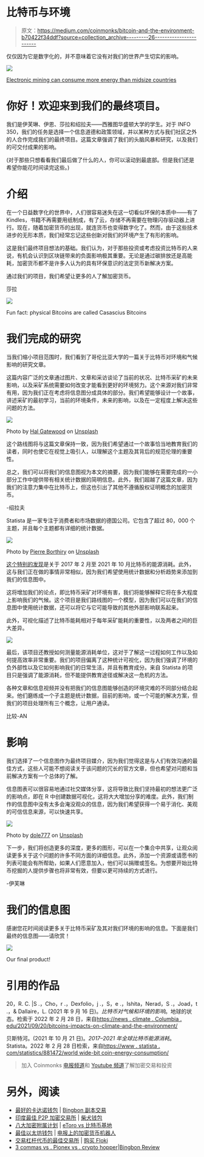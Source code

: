 # 比特币与环境

> 原文：<https://medium.com/coinmonks/bitcoin-and-the-environment-b70422f34ddf?source=collection_archive---------26----------------------->

仅仅因为它是数字化的，并不意味着它没有对我们的世界产生切实的影响。

![](img/152a8f725a88b672c19d73db6f654083.png)

[Electronic mining can consume more energy than midsize countries](https://www.newyorker.com/news/our-columnists/bitcoins-troubles-go-far-beyond-elon-musk)

# 你好！欢迎来到我们的最终项目。

我们是伊芙琳、伊恩、莎拉和绍拉夫——西雅图华盛顿大学的学生。对于 INFO 350，我们的任务是选择一个信息道德和政策领域，并以某种方式与我们社区之外的人合作完成我们的最终项目。这篇文章强调了我们的头脑风暴和研究，以及我们的可交付成果的影响。

(对于那些只想看看我们最后做了什么的人，你可以滚动到最底部。但是我们还是希望你能花时间读完这些。)

# 介绍

在一个日益数字化的世界中，人们很容易迷失在这一切看似环保的本质中——有了 Kindles，书籍不再需要用纸制成，有了云，存储不再需要在物理闪存驱动器上进行。现在，随着加密货币的出现，就连货币也变得数字化了。然而，由于这些技术进步的无形本质，我们经常忘记这些创新对我们的环境产生了有形的影响。

这是我们最终项目想法的基础。我们认为，对于那些投资或考虑投资比特币的人来说，有机会认识到区块链带来的负面影响极其重要。无论是通过碳排放还是高能耗，加密货币都不是许多人认为的具有环保意识的法定货币新解决方案。

通过我们的项目，我们希望让更多的人了解加密货币。

莎拉

![](img/88cd90f15beb4a869aa3397a20c9a23c.png)

Fun fact: physical Bitcoins are called Casascius Bitcoins

# 我们完成的研究

当我们缩小项目范围时，我们看到了哥伦比亚大学的一篇关于比特币对环境和气候影响的研究文章。

这篇内容广泛的文章通过图片、文章和采访谈论了当前的状况、比特币采矿的未来影响，以及采矿系统需要如何改变才能看到更好的环境努力。这个来源对我们非常有用，因为我们正在考虑将信息图分成具体的部分。我们希望能够设计一个故事，讲述采矿的最初学习，当前的环境条件，未来的影响，以及在一定程度上解决这些问题的方法。

![](img/8d15235c9143dd9e28f6aa44a8962d23.png)

Photo by [Hal Gatewood](https://unsplash.com/@halacious?utm_source=medium&utm_medium=referral) on [Unsplash](https://unsplash.com?utm_source=medium&utm_medium=referral)

这个路线图将与这篇文章保持一致，因为我们希望通过一个故事恰当地教育我们的读者，同时也使它在视觉上吸引人，以理解这个主题及其背后的规范伦理的重要性。

总之，我们可以将我们的信息图视为本文的摘要，因为我们能够在需要完成的一小部分工作中提供带有相关统计数据的简明信息。此外，我们超越了这篇文章，因为我们的注意力集中在比特币上，但这也引出了其他不遵循股权证明概念的加密货币。

-绍拉夫

Statista 是一家专注于消费者和市场数据的德国公司。它包含了超过 80，000 个主题，并且每个主题都有详细的统计数据。

![](img/433108201b3e35b729561ac8c769bf77.png)

Photo by [Pierre Borthiry](https://unsplash.com/@peiobty?utm_source=medium&utm_medium=referral) on [Unsplash](https://unsplash.com?utm_source=medium&utm_medium=referral)

[这个特别的发现](https://www.statista.com/statistics/881472/worldwide-bitcoin-energy-consumption/)是关于 2017 年 2 月至 2021 年 10 月比特币的能源消耗。此外，这与我们正在做的事情非常相似，因为我们希望使用统计数据和分析趋势来添加到我们的信息图中。

这将增加我们的论点，即比特币采矿对环境有害，我们将能够解释它将在多大程度上影响我们的气候。这个项目是我们路线图的一个模型，因为我们可以在我们的信息图中使用统计数据，还可以将它与它可能导致的其他外部影响联系起来。

此外，可视化描述了比特币能耗相对于每年采矿能耗的重要性，以及两者之间的巨大差异。

![](img/6c0a1df7a379d79e0a3ff0aca9e831a7.png)

最后，该项目还教授如何测量能源消耗单位，这对于了解这一过程如何工作以及如何提高效率非常重要。我们的项目偏离了这种统计可视化，因为我们强调了环境的负外部性以及它如何影响我们的日常生活，并且有教育成分。来自 Statista 的项目只是强调了能源消耗，但不能提供教育途径或解决这一危机的方法。

各种文章和信息视频并没有把我们的信息图能够创造的环境灾难的不同部分结合起来。他们磨练成一个子主题是统计数据，目前的影响，或一个可能的解决方案，但我们的项目处理所有三个概念，让用户通读。

比较-AN

# 影响

我们选择了一个信息图作为最终项目媒介，因为我们觉得这是与人们有效沟通的最佳方式，这些人可能不想阅读关于该问题的冗长的官方文章，但也希望对问题和当前解决方案有一个总体的了解。

信息图表可以很容易地通过社交媒体分享，这将导致比我们坚持最初的想法更广泛的影响点，即在 R 中创建数据可视化，这将大大增加分享的难度。此外，我们制作的信息图中没有太多会淹没观众的信息，因为我们希望获得一个易于消化、美观的可信信息来源，可以快速共享。

![](img/3ff5b071e95cef59a9a0fa11cd0214c9.png)

Photo by [dole777](https://unsplash.com/@dole777?utm_source=medium&utm_medium=referral) on [Unsplash](https://unsplash.com?utm_source=medium&utm_medium=referral)

下一步，我们将创造更多的深度，更多的图形，可以在一个集合中共享，让观众阅读更多关于这个问题的许多不同方面的详细信息。此外，添加一个资源或请愿书的列表可能会有所帮助，如果人们愿意加入，他们可以捐赠或签名。为想要开始比特币挖掘的人提供步骤也将非常有效，但要以更可持续的方式进行。

-伊芙琳

# 我们的信息图

感谢您花时间阅读更多关于比特币采矿及其对我们环境的影响的信息。下面是我们最终的信息图——请欣赏！

![](img/bdbe7aa0c48e7653ea8cc234e64e9068.png)

Our final product!

# 引用的作品

20，R. C. |S .，Cho，r .，Dexfolio，j .，S，e .，Ishita，Nerad，S .，Joad，t .，& Dallaire，L. (2021 年 9 月 16 日)。*比特币对气候和环境的影响*。地球的状态。检索于 2022 年 2 月 28 日，来自[https://news . climate . Columbia . edu/2021/09/20/bitcoins-impacts-on-climate-and-the-environment/](https://news.climate.columbia.edu/2021/09/20/bitcoins-impacts-on-climate-and-the-environment/)

贝斯特河。(2021 年 10 月 21 日)。*2017–2021 年全球比特币能源消耗*。Statista。2022 年 2 月 28 日检索，来自[https://www . statista . com/statistics/881472/world wide-bit coin-energy-consumption/](https://www.statista.com/statistics/881472/worldwide-bitcoin-energy-consumption/)

> 加入 Coinmonks [电报频道](https://t.me/coincodecap)和 [Youtube 频道](https://www.youtube.com/c/coinmonks/videos)了解加密交易和投资

# 另外，阅读

*   [最好的卡达诺钱包](https://coincodecap.com/best-cardano-wallets) | [Bingbon 副本交易](https://coincodecap.com/bingbon-copy-trading)
*   [印度最佳 P2P 加密交易所](https://coincodecap.com/p2p-crypto-exchanges-in-india) | [柴犬钱包](https://coincodecap.com/baby-shiba-inu-wallets)
*   [八大加密附属计划](https://coincodecap.com/crypto-affiliate-programs) | [eToro vs 比特币基地](https://coincodecap.com/etoro-vs-coinbase)
*   [最佳以太坊钱包](https://coincodecap.com/best-ethereum-wallets) | [电报上的加密货币机器人](https://coincodecap.com/telegram-crypto-bots)
*   [交易杠杆代币的最佳交易所](https://coincodecap.com/leveraged-token-exchanges) | [购买 Floki](https://coincodecap.com/buy-floki-inu-token)
*   [3 commas vs . Pionex vs . crypto hopper](https://coincodecap.com/3commas-vs-pionex-vs-cryptohopper)|[Bingbon Review](https://coincodecap.com/bingbon-review)